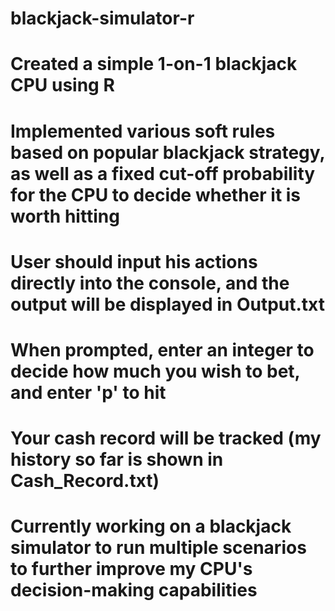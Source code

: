 # blackjack-simulator-r
# Created a simple 1-on-1 blackjack CPU using R
# Implemented various soft rules based on popular blackjack strategy, as well as a fixed cut-off probability for the CPU to decide whether it is worth hitting
# User should input his actions directly into the console, and the output will be displayed in Output.txt
# When prompted, enter an integer to decide how much you wish to bet, and enter 'p' to hit
# Your cash record will be tracked (my history so far is shown in Cash_Record.txt)
# Currently working on a blackjack simulator to run multiple scenarios to further improve my CPU's decision-making capabilities
